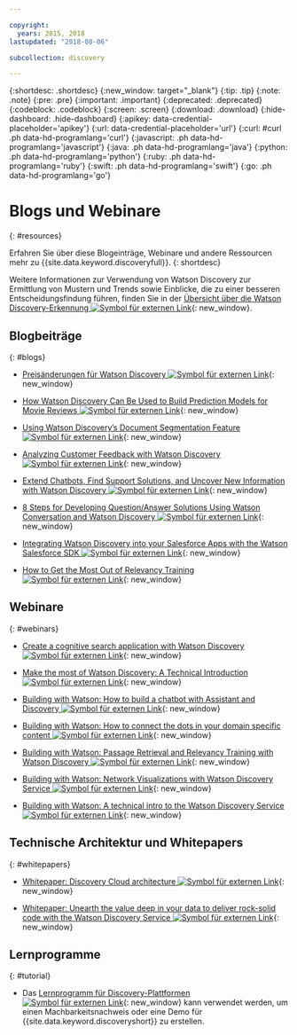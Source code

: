 ```yaml
---

copyright:
  years: 2015, 2018
lastupdated: "2018-08-06"

subcollection: discovery

---
```


{:shortdesc: .shortdesc}
{:new_window: target="_blank"}
{:tip: .tip}
{:note: .note}
{:pre: .pre}
{:important: .important}
{:deprecated: .deprecated}
{:codeblock: .codeblock}
{:screen: .screen}
{:download: .download}
{:hide-dashboard: .hide-dashboard}
{:apikey: data-credential-placeholder='apikey'} 
{:url: data-credential-placeholder='url'}
{:curl: #curl .ph data-hd-programlang='curl'}
{:javascript: .ph data-hd-programlang='javascript'}
{:java: .ph data-hd-programlang='java'}
{:python: .ph data-hd-programlang='python'}
{:ruby: .ph data-hd-programlang='ruby'}
{:swift: .ph data-hd-programlang='swift'}
{:go: .ph data-hd-programlang='go'}

# Blogs und Webinare
{: #resources}

Erfahren Sie über diese Blogeinträge, Webinare und andere Ressourcen mehr zu {{site.data.keyword.discoveryfull}}.
{: shortdesc}

Weitere Informationen zur Verwendung von Watson Discovery zur Ermittlung von Mustern und Trends sowie Einblicke, die zu einer besseren Entscheidungsfindung führen, finden Sie in der [Übersicht über die Watson Discovery-Erkennung ![Symbol für externen Link](../../icons/launch-glyph.svg "Symbol für externen Link")](http://ibm.biz/wds_architecture){: new_window}.

## Blogbeiträge
{: #blogs}

- [Preisänderungen für Watson Discovery ![Symbol für externen Link](../../icons/launch-glyph.svg "Symbol für externen Link")](https://www.ibm.com/blogs/bluemix/2018/06/pricing-changes-watson-discovery/){: new_window}

- [How Watson Discovery Can Be Used to Build Prediction Models for Movie Reviews ![Symbol für externen Link](../../icons/launch-glyph.svg "Symbol für externen Link")](https://www.topcoder.com/blog/how-ibm-discovery-can-be-used-to-build-prediction-models-for-movie-reviews/){: new_window}

- [Using Watson Discovery’s Document Segmentation Feature ![Symbol für externen Link](../../icons/launch-glyph.svg "Symbol für externen Link")](https://medium.com/ibm-watson/using-ibm-watson-discoverys-new-document-segmentation-feature-7a58b44d32c2){: new_window}

- [Analyzing Customer Feedback with Watson Discovery  ![Symbol für externen Link](../../icons/launch-glyph.svg "Symbol für externen Link")](https://developer.ibm.com/code/2018/04/02/analyzing-customer-feedback-watson-discovery/){: new_window}

- [Extend Chatbots, Find Support Solutions, and Uncover New Information with Watson Discovery  ![Symbol für externen Link](../../icons/launch-glyph.svg "Symbol für externen Link")](https://developer.ibm.com/dwblog/2018/watson-discovery-customer-support/){: new_window}

- [8 Steps for Developing Question/Answer Solutions Using Watson Conversation and Watson Discovery  ![Symbol für externen Link](../../icons/launch-glyph.svg "Symbol für externen Link")](https://developer.ibm.com/dwblog/2017/best-practices-developing-question-answer-solutions-watson-conversation-discovery/){: new_window}

- [Integrating Watson Discovery into your Salesforce Apps with the Watson Salesforce SDK   ![Symbol für externen Link](../../icons/launch-glyph.svg "Symbol für externen Link")](https://developer.ibm.com/dwblog/2017/watson-discovery-apex-sdk-salesforce/){: new_window}

- [How to Get the Most Out of Relevancy Training  ![Symbol für externen Link](../../icons/launch-glyph.svg "Symbol für externen Link")](https://developer.ibm.com/dwblog/2017/get-relevancy-training/){: new_window}

## Webinare
{: #webinars}

- [Create a cognitive search application with Watson Discovery  ![Symbol für externen Link](../../icons/launch-glyph.svg "Symbol für externen Link")](https://youtu.be/rlWvyV7vGc8){: new_window}

- [Make the most of Watson Discovery: A Technical Introduction  ![Symbol für externen Link](../../icons/launch-glyph.svg "Symbol für externen Link")](https://youtu.be/icg-FrywTbk){: new_window}

- [Building with Watson: How to build a chatbot with Assistant and Discovery  ![Symbol für externen Link](../../icons/launch-glyph.svg "Symbol für externen Link")](https://www.youtube.com/watch?v=0zMM0lfIdnI&list=PLZDyxLlNKRY_GJskIreh9sQgExJ4z8oZO&index=7&t=0s){: new_window}

- [Building with Watson: How to connect the dots in your domain specific content  ![Symbol für externen Link](../../icons/launch-glyph.svg "Symbol für externen Link")](https://www.youtube.com/watch?v=iZcO0pAHYlE&list=PLZDyxLlNKRY_GJskIreh9sQgExJ4z8oZO&index=8&t=0s){: new_window}

- [Building with Watson: Passage Retrieval and Relevancy Training with Watson Discovery  ![Symbol für externen Link](../../icons/launch-glyph.svg "Symbol für externen Link")](https://www.youtube.com/watch?v=8BiuQKPQZJk&list=PLZDyxLlNKRY_GJskIreh9sQgExJ4z8oZO&index=9&t=0s){: new_window}

- [Building with Watson: Network Visualizations with Watson Discovery Service  ![Symbol für externen Link](../../icons/launch-glyph.svg "Symbol für externen Link")](https://www.youtube.com/watch?v=pcNwV9prfmY&list=PLZDyxLlNKRY_GJskIreh9sQgExJ4z8oZO&index=10&t=0s){: new_window}

- [Building with Watson: A technical intro to the Watson Discovery Service  ![Symbol für externen Link](../../icons/launch-glyph.svg "Symbol für externen Link")](https://www.youtube.com/watch?v=FikHwoJ6_FE&list=PLZDyxLlNKRY_GJskIreh9sQgExJ4z8oZO&index=11&t=417s){: new_window}

## Technische Architektur und Whitepapers
{: #whitepapers}

- [Whitepaper: Discovery Cloud architecture ![Symbol für externen Link](../../icons/launch-glyph.svg "Symbol für externen Link")](http://ibm.biz/discovery_advantage_paper){: new_window}

- [Whitepaper: Unearth the value deep in your data to deliver rock-solid code with the Watson Discovery Service  ![Symbol für externen Link](../../icons/launch-glyph.svg "Symbol für externen Link")](https://www.ibm.com/watson/whitepaper/discovery/){: new_window}

## Lernprogramme
{: #tutorial}

- Das [Lernprogramm für Discovery-Plattformen ![Symbol für externen Link](../../icons/launch-glyph.svg "Symbol für externen Link")](https://www.ibm.com/cloud/garage/tutorials/ibm-watson-ilab-demos/discovery-platform-tutorial/){: new_window} kann verwendet werden, um einen Machbarkeitsnachweis oder eine Demo für {{site.data.keyword.discoveryshort}} zu erstellen.
